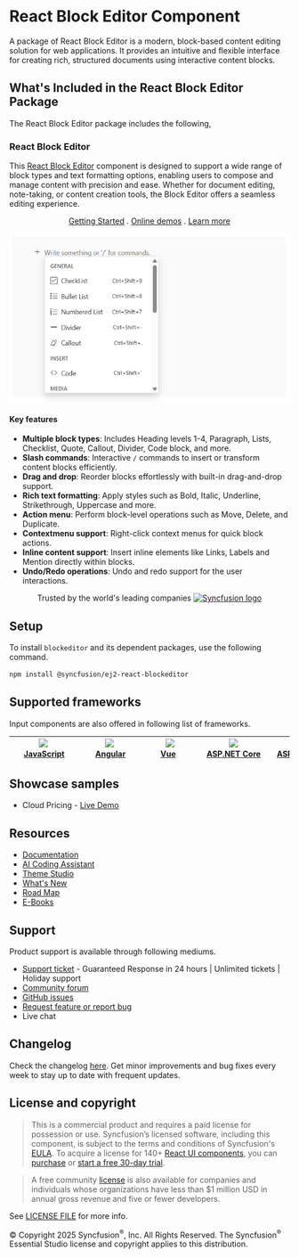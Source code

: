# React Block Editor Component

A package of React Block Editor is a modern, block-based content editing solution for web applications. It provides an intuitive and flexible interface for creating rich, structured documents using interactive content blocks.

## What's Included in the React Block Editor Package

The React Block Editor package includes the following,

### React Block Editor

This [React Block Editor](https://www.syncfusion.com/react-components/react-blockeditor?utm_source=npm&utm_medium=listing&utm_campaign=react-blockeditor-npm) component is designed to support a wide range of block types and text formatting options, enabling users to compose and manage content with precision and ease. Whether for document editing, note-taking, or content creation tools, the Block Editor offers a seamless editing experience.

<p align="center">
  <a href="https://ej2.syncfusion.com/react/documentation/block-editor/getting-started/?utm_source=npm&utm_medium=listing&utm_campaign=react-blockeditor-npm">Getting Started</a> .
  <a href="https://ej2.syncfusion.com/react/demos/?utm_source=npm&utm_medium=listing&utm_campaign=react-blockeditor-npm#/bootstrap5/block-editor/overview">Online demos</a> .
  <a href="https://www.syncfusion.com/react-components/react-blockeditor?utm_source=npm&utm_medium=listing&utm_campaign=react-blockeditor-npm">Learn more</a>
</p>

<p align="center">
<img alt="React Block Editor Component" src="https://raw.githubusercontent.com/SyncfusionExamples/nuget-img/master/react/react-blockeditor.png">
</p>
</p>

#### Key features
 
* **Multiple block types**: Includes Heading levels 1-4, Paragraph, Lists, Checklist, Quote, Callout, Divider, Code block, and more.
* **Slash commands**: Interactive `/` commands to insert or transform content blocks efficiently.
* **Drag and drop**: Reorder blocks effortlessly with built-in drag-and-drop support.
* **Rich text formatting**: Apply styles such as Bold, Italic, Underline, Strikethrough, Uppercase and more.
* **Action menu**: Perform block-level operations such as Move, Delete, and Duplicate.
* **Contextmenu support**: Right-click context menus for quick block actions.
* **Inline content support**: Insert inline elements like Links, Labels and Mention directly within blocks.
* **Undo/Redo operations**: Undo and redo support for the user interactions.

<p align="center">
Trusted by the world's leading companies
  <a href="https://www.syncfusion.com/">
    <img src="https://ej2.syncfusion.com/home/images/trusted_companies.png" alt="Syncfusion logo">
  </a>
</p>

## Setup

To install `blockeditor` and its dependent packages, use the following command.

```sh
npm install @syncfusion/ej2-react-blockeditor
```

## Supported frameworks

Input components are also offered in following list of frameworks.

| [<img src="https://ej2.syncfusion.com/github/images/js.svg" height="50" />](https://www.syncfusion.com/javascript-ui-controls?utm_medium=listing&utm_source=github)<br/>&nbsp;&nbsp;&nbsp;&nbsp;&nbsp;[JavaScript](https://www.syncfusion.com/javascript-ui-controls?utm_medium=listing&utm_source=github)&nbsp;&nbsp;&nbsp;&nbsp; | [<img src="https://ej2.syncfusion.com/github/images/angular-new.svg"  height="50" />](https://www.syncfusion.com/angular-components/?utm_medium=listing&utm_source=github)<br/>&nbsp;&nbsp;&nbsp;&nbsp;&nbsp;&nbsp;&nbsp;[Angular](https://www.syncfusion.com/angular-components/?utm_medium=listing&utm_source=github)&nbsp;&nbsp;&nbsp;&nbsp;&nbsp;&nbsp; | [<img src="https://ej2.syncfusion.com/github/images/vue.svg" height="50" />](https://www.syncfusion.com/vue-ui-components?utm_medium=listing&utm_source=github)<br/>&nbsp;&nbsp;&nbsp;&nbsp;&nbsp;&nbsp;&nbsp;[Vue](https://www.syncfusion.com/vue-ui-components?utm_medium=listing&utm_source=github)&nbsp;&nbsp;&nbsp;&nbsp;&nbsp;&nbsp;&nbsp;&nbsp;&nbsp; | [<img src="https://ej2.syncfusion.com/github/images/netcore.svg" height="50" />](https://www.syncfusion.com/aspnet-core-ui-controls?utm_medium=listing&utm_source=github)<br/>&nbsp;&nbsp;[ASP.NET&nbsp;Core](https://www.syncfusion.com/aspnet-core-ui-controls?utm_medium=listing&utm_source=github)&nbsp;&nbsp; | [<img src="https://ej2.syncfusion.com/github/images/netmvc.svg" height="50" />](https://www.syncfusion.com/aspnet-mvc-ui-controls?utm_medium=listing&utm_source=github)<br/>&nbsp;&nbsp;[ASP.NET&nbsp;MVC](https://www.syncfusion.com/aspnet-mvc-ui-controls?utm_medium=listing&utm_source=github)&nbsp;&nbsp; | 
| :-----: | :-----: | :-----: | :-----: | :-----: |

## Showcase samples

* Cloud Pricing - [Live Demo](https://ej2.syncfusion.com/react/demos/?utm_source=npm&utm_campaign=slider#/bootstrap5/range-slider/azure-pricing)

## Resources

* [Documentation](https://ej2.syncfusion.com/react/documentation/block-editor/getting-started)
* [AI Coding Assistant](https://ej2.syncfusion.com/react/documentation/ai-coding-assistants/overview)
* [Theme Studio](https://ej2.syncfusion.com/themestudio/)
* [What's New](https://www.syncfusion.com/products/whatsnew/react?utm_medium=listing&utm_source=github)
* [Road Map](https://www.syncfusion.com/products/roadmap/react)
* [E-Books](https://www.syncfusion.com/succinctly-free-ebooks?searchkey=react&type=all)

## Support

Product support is available through following mediums.

* [Support ticket](https://support.syncfusion.com/support/tickets/create) - Guaranteed Response in 24 hours | Unlimited tickets | Holiday support
* [Community forum](https://www.syncfusion.com/forums/essential-js2?utm_source=npm&utm_medium=listing&utm_campaign=react-blockeditor-npm)
* [GitHub issues](https://github.com/syncfusion/ej2-react-ui-components/issues/new)
* [Request feature or report bug](https://www.syncfusion.com/feedback/react?utm_source=npm&utm_medium=listing&utm_campaign=react-blockeditor-npm)
* Live chat

## Changelog

Check the changelog [here](https://github.com/syncfusion/ej2-react-ui-components/blob/master/components/blockeditor/CHANGELOG.md/?utm_source=npm&utm_campaign=input). Get minor improvements and bug fixes every week to stay up to date with frequent updates.

## License and copyright

> This is a commercial product and requires a paid license for possession or use. Syncfusion’s licensed software, including this component, is subject to the terms and conditions of Syncfusion's [EULA](https://www.syncfusion.com/eula/es/). To acquire a license for 140+ [React UI components](https://www.syncfusion.com/react-components), you can [purchase](https://www.syncfusion.com/sales/products) or [start a free 30-day trial](https://www.syncfusion.com/account/manage-trials/start-trials).

> A free community [license](https://www.syncfusion.com/products/communitylicense) is also available for companies and individuals whose organizations have less than $1 million USD in annual gross revenue and five or fewer developers.

See [LICENSE FILE](https://github.com/syncfusion/ej2-react-ui-components/blob/master/license/?utm_source=npm&utm_campaign=input) for more info.

&copy; Copyright 2025 Syncfusion<sup>®</sup>, Inc. All Rights Reserved. The Syncfusion<sup>®</sup> Essential Studio license and copyright applies to this distribution.